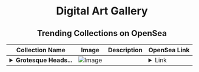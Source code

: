 <div align="center">

# Digital Art Gallery

## Trending Collections on OpenSea

| Collection Name                       | Image                                                                                     | Description                       | OpenSea Link                                                                                          |
|---------------------------------------|-------------------------------------------------------------------------------------------|-----------------------------------|--------------------------------------------------------------------------------------------------------|
| **<details><summary>Grotesque Heads...</summary>Grotesque Heads Cards</details>** | ![Image](https://i.seadn.io/s/raw/files/9ed9897ecb2e86ff2993225c8fe4f9d8.jpg?w=500&auto=format?w=200&auto=format) |  | <details><summary>Link</summary>[Grotesque Heads Cards](https://opensea.io/collection/grotesque-heads-cards)</details> |

</div>